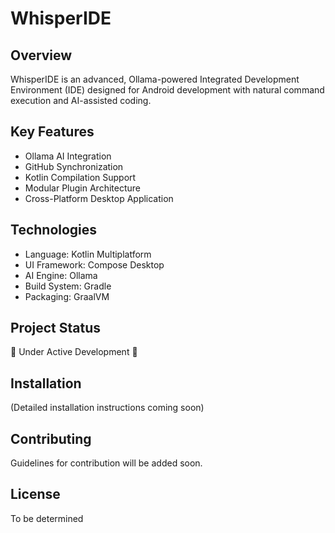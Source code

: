 # WhisperIDE

## Overview
WhisperIDE is an advanced, Ollama-powered Integrated Development Environment (IDE) designed for Android development with natural command execution and AI-assisted coding.

## Key Features
- Ollama AI Integration
- GitHub Synchronization
- Kotlin Compilation Support
- Modular Plugin Architecture
- Cross-Platform Desktop Application

## Technologies
- Language: Kotlin Multiplatform
- UI Framework: Compose Desktop
- AI Engine: Ollama
- Build System: Gradle
- Packaging: GraalVM

## Project Status
🚧 Under Active Development 🚧

## Installation
(Detailed installation instructions coming soon)

## Contributing
Guidelines for contribution will be added soon.

## License
To be determined